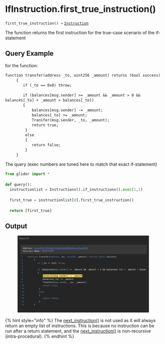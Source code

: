# IfInstruction.first\_true\_instruction()

`first_true_instruction() →` [`Instruction`](../)

The function returns the first instruction for the true-case scenario of the if-statement

## Query Example

for the function:

```solidity
function transfer(address _to, uint256 _amount) returns (bool success) 
     {
        if (_to == 0x0) throw;

        if (balances[msg.sender] >= _amount && _amount > 0 && balances[_to] + _amount > balances[_to]) 
        {
            balances[msg.sender] -= _amount;
            balances[_to] += _amount;
            Transfer(msg.sender, _to, _amount);
            return true;
         } 
         else 
         {
            return false;
         }
     }
```

The query (exec numbers are tuned here to match that exact if-statement)

```python
from glider import *

def query():
  instructionlist = Instructions().if_instructions().exec(1,1)
  
  first_true = instructionlist[0].first_true_instruction()

  return [first_true]
```

## Output

<figure><img src="../../../.gitbook/assets/image (1).png" alt=""><figcaption></figcaption></figure>

{% hint style="info" %}
The [next\_instruction()](../instruction.next_instruction.md) is not used as it will always return an empty list of instructions. This is because no instruction can be run after a return statement, and the [next\_instruction()](../instruction.next_instruction.md) is non-recursive (intra-procedural).
{% endhint %}

